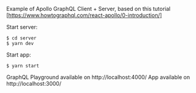 Example of Apollo GraphQL Client + Server, based on this tutorial [https://www.howtographql.com/react-apollo/0-introduction/]


Start server:
```
$ cd server
$ yarn dev
```

Start app:
```
$ yarn start
```

GraphQL Playground available on http://localhost:4000/
App available on http://localhost:3000/
